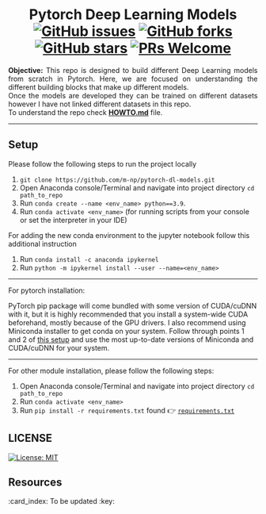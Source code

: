 <h1 align = "center">
  Pytorch Deep Learning Models <br>
  <a href="https://github.com/m-np/pytorch-dl-models/issues"><img alt="GitHub issues" src="https://img.shields.io/github/issues/m-np/pytorch-dl-models?logo=git&style=plastic"></a>
  <a href="https://github.com/m-np/pytorch-dl-models/network"><img alt="GitHub forks" src="https://img.shields.io/github/forks/m-np/pytorch-dl-models?style=plastic&logo=github"></a>
  <a href="https://github.com/m-np/pytorch-dl-models/stargazers"><img alt="GitHub stars" src="https://img.shields.io/github/stars/m-np/pytorch-dl-models?style=plastic&logo=github"></a>
  <a href="https://makeapullrequest.com/"><img alt="PRs Welcome" src="https://img.shields.io/badge/PRs-welcome-brightgreen.svg?style=plastic&logo=open-source-initiative"></a>
</h1>

<div align = "justify">

**Objective:** This repo is designed to build different Deep Learning models from scratch in Pytorch. Here, we are focused on understanding the different building blocks that make up different models. </br>
Once the models are developed they can be trained on different datasets however I have not linked different datasets in this repo. </br>
To understand the repo check [**HOWTO.md**](./HOWTO.md) file.

---

</div>

## Setup

Please follow the following steps to run the project locally <br/>

1. `git clone https://github.com/m-np/pytorch-dl-models.git`
2. Open Anaconda console/Terminal and navigate into project directory `cd path_to_repo`
3. Run `conda create --name <env_name> python==3.9`.
4. Run `conda activate <env_name>` (for running scripts from your console or set the interpreter in your IDE)

For adding the new conda environment to the jupyter notebook follow this additional instruction
1. Run `conda install -c anaconda ipykernel`
2. Run `python -m ipykernel install --user --name=<env_name>`

-----

For pytorch installation:

PyTorch pip package will come bundled with some version of CUDA/cuDNN with it,
but it is highly recommended that you install a system-wide CUDA beforehand, mostly because of the GPU drivers. 
I also recommend using Miniconda installer to get conda on your system.
Follow through points 1 and 2 of [this setup](https://github.com/Petlja/PSIML/blob/master/docs/MachineSetup.md)
and use the most up-to-date versions of Miniconda and CUDA/cuDNN for your system.

-----

For other module installation, please follow the following steps:
1. Open Anaconda console/Terminal and navigate into project directory `cd path_to_repo`
2. Run `conda activate <env_name>`
3. Run `pip install -r requirements.txt` found 👉 [`requirements.txt`](./requirements.txt)


## LICENSE 

[![License: MIT](https://img.shields.io/badge/License-MIT-yellow.svg)](./LICENSE)


## Resources

<p align = "justify">:card_index: To be updated :key:</p>
